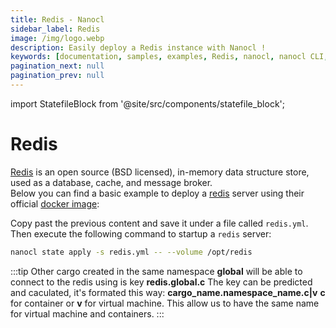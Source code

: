 ```yaml
---
title: Redis - Nanocl
sidebar_label: Redis
image: /img/logo.webp
description: Easily deploy a Redis instance with Nanocl !
keywords: [documentation, samples, examples, Redis, nanocl, nanocl CLI, CLI]
pagination_next: null
pagination_prev: null
---
```


import StatefileBlock from '@site/src/components/statefile_block';

# Redis

[Redis][redis] is an open source (BSD licensed), in-memory data structure store, used as a database, cache, and message broker.<br />
Below you can find a basic example to deploy a [redis][redis] server using their official [docker image][docker image]:

<StatefileBlock example="samples/databases/redis" />

Copy past the previous content and save it under a file called `redis.yml`.<br />
Then execute the following command to startup a `redis` server:

```sh
nanocl state apply -s redis.yml -- --volume /opt/redis
```

:::tip
Other cargo created in the same namespace **global** will be able to connect to the redis using is key **redis.global.c**
The key can be predicted and caculated, it's formated this way: **cargo_name.namespace_name.c|v** **c** for container or **v** for virtual machine.
This allow us to have the same name for virtual machine and containers.
:::

[redis]: https://redis.com
[docker image]: https://hub.docker.com/_/redis
